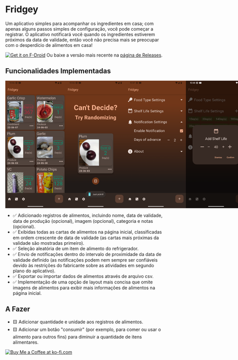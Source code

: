 # Fridgey

Um aplicativo simples para acompanhar os ingredientes em casa; com apenas alguns passos simples de configuração, você pode começar a registrar. O aplicativo notificará você quando os ingredientes estiverem próximos da data de validade, então você não precisa mais se preocupar com o desperdício de alimentos em casa!

[<img src="https://fdroid.gitlab.io/artwork/badge/get-it-on.png"
alt="Get it on F-Droid"
height="80">](https://f-droid.org/packages/lying.fengfeng.foodrecords/)
Ou baixe a versão mais recente na [página de Releases](https://github.com/NielsLee/FoodRecords/releases/latest).

## Funcionalidades Implementadas

<div style="display: flex; flex-direction: row;">
     <img src="https://github.com/NielsLee/FoodRecords/blob/main/metadata/en-US/images/phoneScreenshots/1.png" height="400"> 
     <img src="https://github.com/NielsLee/FoodRecords/blob/main/metadata/en-US/images/phoneScreenshots/2.png" height="400"> 
     <img src="https://github.com/NielsLee/FoodRecords/blob/main/metadata/en-US/images/phoneScreenshots/3.png" height="400"> 
     <img src="https://github.com/NielsLee/FoodRecords/blob/main/metadata/en-US/images/phoneScreenshots/4.png" height="400"> 
</div>

* ✅ Adicionado registros de alimentos, incluindo nome, data de validade, data de produção (opcional), imagem (opcional), categoria e notas (opcional).
* ✅ Exibidas todas as cartas de alimentos na página inicial, classificadas em ordem crescente de data de validade (as cartas mais próximas da validade são mostradas primeiro).
* ✅ Seleção aleatória de um item de alimento do refrigerador.
* ✅ Envio de notificações dentro do intervalo de proximidade da data de validade definido (as notificações podem nem sempre ser confiáveis devido às restrições do fabricante sobre as atividades em segundo plano do aplicativo).
* ✅ Exportar ou importar dados de alimentos através de arquivo csv.
* ✅ Implementação de uma opção de layout mais concisa que omite imagens de alimentos para exibir mais informações de alimentos na página inicial.


## A Fazer

* 🟨 Adicionar quantidade e unidade aos registros de alimentos.
* 🟨 Adicionar um botão "consumir" (por exemplo, para comer ou usar o alimento para outros fins) para diminuir a quantidade de itens alimentares.

<a href='https://ko-fi.com/J3J611C0CZ' target='_blank'><img height='36' style='border:0px;height:36px;' src='https://storage.ko-fi.com/cdn/kofi1.png?v=3' border='0' alt='Buy Me a Coffee at ko-fi.com' /></a>